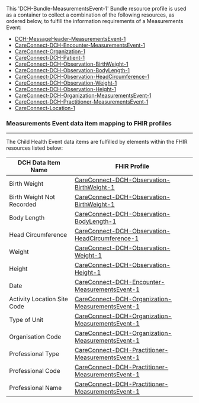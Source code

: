 This 'DCH-Bundle-MeasurementsEvent-1' Bundle resource profile is used as a container to collect a combination of the following resources, as ordered below, to fulfill the information requirements of a Measurements Event:

- [DCH-MessageHeader-MeasurementsEvent-1]
- [CareConnect-DCH-Encounter-MeasurementsEvent-1]
- [CareConnect-Organization-1]
- [CareConnect-DCH-Patient-1]
- [CareConnect-DCH-Observation-BirthWeight-1]
- [CareConnect-DCH-Observation-BodyLength-1]
- [CareConnect-DCH-Observation-HeadCircumference-1]
- [CareConnect-DCH-Observation-Weight-1]
- [CareConnect-DCH-Observation-Height-1]
- [CareConnect-DCH-Organization-MeasurementsEvent-1]
- [CareConnect-DCH-Practitioner-MeasurementsEvent-1]
- [CareConnect-Location-1]

###  Measurements Event data item mapping to FHIR profiles ###
----------
The Child Health Event data items are fulfilled by elements within the FHIR resources listed below:

| DCH Data Item Name          | FHIR Profile                                       |
|-----------------------------|----------------------------------------------------|
| Birth Weight                | [CareConnect-DCH-Observation-BirthWeight-1]        |
| Birth Weight Not Recorded   | [CareConnect-DCH-Observation-BirthWeight-1]        |
| Body Length                 | [CareConnect-DCH-Observation-BodyLength-1]         |
| Head Circumference          | [CareConnect-DCH-Observation-HeadCircumference-1]  |
| Weight                      | [CareConnect-DCH-Observation-Weight-1]             |
| Height                      | [CareConnect-DCH-Observation-Height-1]             |
| Date                        | [CareConnect-DCH-Encounter-MeasurementsEvent-1]    |
| Activity Location Site Code | [CareConnect-DCH-Organization-MeasurementsEvent-1] |
| Type of Unit                | [CareConnect-DCH-Organization-MeasurementsEvent-1] |
| Organisation Code           | [CareConnect-DCH-Organization-MeasurementsEvent-1] |
| Professional Type           | [CareConnect-DCH-Practitioner-MeasurementsEvent-1] |
| Professional Code           | [CareConnect-DCH-Practitioner-MeasurementsEvent-1] |
| Professional Name           | [CareConnect-DCH-Practitioner-MeasurementsEvent-1] |
                                                                                                   

[DCH-MessageHeader-MeasurementsEvent-1]:dch-messageheader-measurementsevent-1.html
[CareConnect-DCH-Encounter-MeasurementsEvent-1]:careconnect-dch-encounter-measurementsevent-1.html
[CareConnect-Organization-1]:careconnect-organization-1.html
[CareConnect-DCH-Patient-1]:careconnect-dch-patient-1.html
[CareConnect-DCH-Observation-BirthWeight-1]:careconnect-dch-observation-birthweight-1.html
[CareConnect-DCH-Observation-BodyLength-1]:careconnect-dch-observation-bodylength-1.html
[CareConnect-DCH-Observation-HeadCircumference-1]:careconnect-dch-observation-headcircumference-1.html
[CareConnect-DCH-Observation-Weight-1]:careconnect-dch-observation-weight-1.html
[CareConnect-DCH-Observation-Height-1]:careconnect-dch-observation-height-1.html
[CareConnect-DCH-Organization-MeasurementsEvent-1]:careconnect-dch-organization-measurementsevent-1.html
[CareConnect-DCH-Practitioner-MeasurementsEvent-1]:careconnect-dch-practitioner-measurementsevent-1.html 
[CareConnect-Location-1]:careconnect-location-1.html